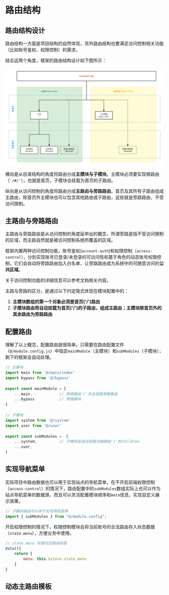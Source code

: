 # 路由结构

## 路由结构设计

路由结构一方面是项目结构的自然体现，另外路由结构也要满足访问控制相关功能（比如账号鉴权、权限控制）的需求。

结合这两个角度，框架的路由结构设计如下图所示：

![路由结构设计](/assets/img/路由结构设计.png)

横向是从目录结构的角度将路由分成****主模块与子模块****。主模块必须要实现根路由（`'/#/'`），也就是首页，子模块会挂载为首页的子路由。

纵向是从访问控制的角度将路由分成****主路由与旁路路由****。首页及其所有子路由组成主路由，除首页外主模块也可以包含其他路由或子路由，这些就是旁路路由，不受访问限制。

## 主路由与旁路路由

主路由与旁路路由是从访问控制的角度延申出的概念，所谓旁路是指不受访问限制的区域，而主路自然就是被访问控制系统所覆盖的区域。

框架内置两种访问控制功能，账号鉴权(`account-auth`)和权限控制（`access-control`），分别实现账号已登录/未登录的可访问性和基于角色的动态账号权限控制，它们会自动将旁路路由加入白名单，让旁路路由成为系统中的可随意访问的**公共区域**。

关于访问控制功能的详细信息可以参考文档相关内容。

主路与旁路的区分，是通过以下约定隐式体现在模块配置中的：

1. **主模块数组的第一个对象必须是首页('/')路由**
2. **子模块路由将自动挂载为首页('/')的子路由，组成主路由；主模块除首页外的其余路由为旁路路由**

## 配置路由

理解了以上概念，配置路由就很简单。只需要在路由配置文件（`@/module.config.js`）中指定`mainModule`（主模块）和`subModules`（子模块），剩下的框架会自动处理。

```js
// 主模块
import main from '@/main/index'
import bypass from '@/bypass'

export const mainModule = [
    ...main,            // 除根路由'/'外全部是旁路路由
    ...bypass           // 旁路模块
] 

// 子模块
import system from '@/system'
import user from '@/user'

export const subModules =  [
    ...system,          // 子模块会自动挂载为根路由'/'的children
    ...user,
]

```

## 实现导航菜单

实际项目中路由数据也可以用于实现站点的导航菜单，在不开启前端权限控制（`access-control`）的情况下，路由配置中的`subModules`数组实际上也可以作为站点导航菜单的数据源，而且可以灵活配置模块顺序和`meta`信息，实现自定义展示效果。

```js
// 子模块路由可以用于实现导航菜单
import { subModules } from "@/module.config";

```

开启权限控制的情况下，权限控制模块会将当前账号的合法路由存入状态数据（`state.menu`），方便业务中使用。

```js
// state.menu 存储动态路由权限
data(){
    return {
        menu: this.$store.state.menu
    }
}
```

## 动态主路由模板
